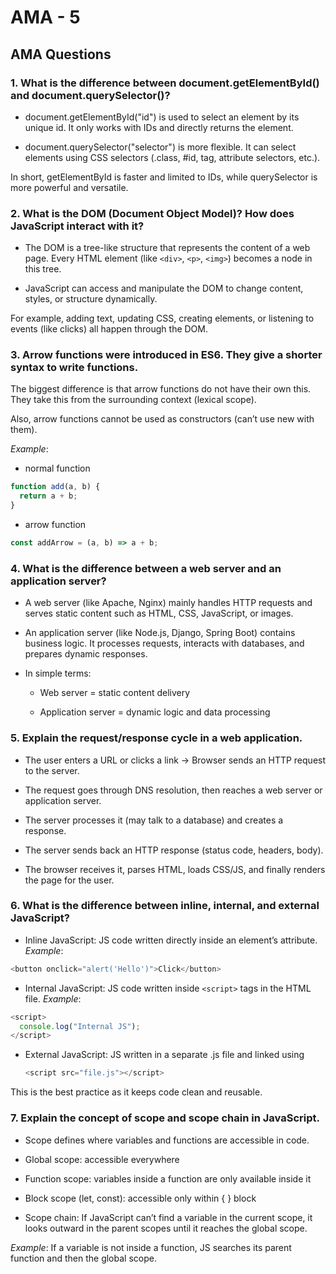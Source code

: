 # AMA - 5


## AMA Questions

### 1. What is the difference between document.getElementById() and document.querySelector()?

- document.getElementById("id") is used to select an element by its unique id. It only works with IDs and directly returns the element.

- document.querySelector("selector") is more flexible. It can select elements using CSS selectors (.class, #id, tag, attribute selectors, etc.).

In short, getElementById is faster and limited to IDs, while querySelector is more powerful and versatile.

### 2. What is the DOM (Document Object Model)? How does JavaScript interact with it?

- The DOM is a tree-like structure that represents the content of a web page. Every HTML element (like ```<div>```, ```<p>```, ```<img>```) becomes a node in this tree.

- JavaScript can access and manipulate the DOM to change content, styles, or structure dynamically.

For example, adding text, updating CSS, creating elements, or listening to events (like clicks) all happen through the DOM.

### 3. Arrow functions were introduced in ES6. They give a shorter syntax to write functions.

The biggest difference is that arrow functions do not have their own this. They take this from the surrounding context (lexical scope).

Also, arrow functions cannot be used as constructors (can’t use new with them).

*Example*:

- normal function
```js
function add(a, b) {
  return a + b;
}
```
- arrow function
```js
const addArrow = (a, b) => a + b;
```

### 4. What is the difference between a web server and an application server?

- A web server (like Apache, Nginx) mainly handles HTTP requests and serves static content such as HTML, CSS, JavaScript, or images.

- An application server (like Node.js, Django, Spring Boot) contains business logic. It processes requests, interacts with databases, and prepares dynamic responses.

- In simple terms:

  - Web server = static content delivery

  - Application server = dynamic logic and data processing

### 5. Explain the request/response cycle in a web application.

- The user enters a URL or clicks a link → Browser sends an HTTP request to the server.

- The request goes through DNS resolution, then reaches a web server or application server.

- The server processes it (may talk to a database) and creates a response.

- The server sends back an HTTP response (status code, headers, body).

- The browser receives it, parses HTML, loads CSS/JS, and finally renders the page for the user.

### 6. What is the difference between inline, internal, and external JavaScript?

- Inline JavaScript: JS code written directly inside an element’s attribute.
*Example*: 
```js
<button onclick="alert('Hello')">Click</button>
```

- Internal JavaScript: JS code written inside ```<script>``` tags in the HTML file.
*Example*:
```js
<script>
  console.log("Internal JS");
</script>
```

- External JavaScript: JS written in a separate .js file and linked using 
  ```js
  <script src="file.js"></script>
  ```
This is the best practice as it keeps code clean and reusable.

### 7. Explain the concept of scope and scope chain in JavaScript.

- Scope defines where variables and functions are accessible in code.

- Global scope: accessible everywhere

- Function scope: variables inside a function are only available inside it

- Block scope (let, const): accessible only within { } block

- Scope chain: If JavaScript can’t find a variable in the current scope, it looks outward in the parent scopes until it reaches the global scope.

*Example*: If a variable is not inside a function, JS searches its parent function and then the global scope.
